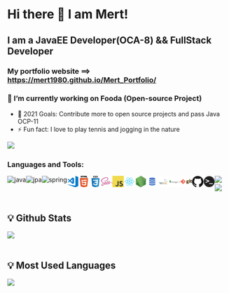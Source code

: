 # Hi there 👋 I am Mert! 

## I am a JavaEE Developer(OCA-8) && FullStack Developer

### My portfolio website ==> https://mert1980.github.io/Mert_Portfolio/

### 🔭 I’m currently working on Fooda (Open-source Project)
- 🥅 2021 Goals: Contribute more to open source projects and pass Java OCP-11
- ⚡ Fun fact: I love to play tennis and jogging in the nature

![](https://komarev.com/ghpvc/?username=Mert1980)

### Languages and Tools:
<img align="left" alt="java" height=26px src="https://logos-download.com/wp-content/uploads/2016/10/Java_logo_icon.png"/>
<img align="left" alt="jpa" height=26px src="https://images.tute.io/tute/topic/jpa.png"/>
<img align="left" alt="spring" height=26px src="https://image.pngaaa.com/579/2459579-middle.png"/>
<img align="left" alt="Visual Studio Code" width="26px" src="https://raw.githubusercontent.com/github/explore/80688e429a7d4ef2fca1e82350fe8e3517d3494d/topics/visual-studio-code/visual-studio-code.png" />
<img align="left" alt="HTML5" width="26px" src="https://raw.githubusercontent.com/github/explore/80688e429a7d4ef2fca1e82350fe8e3517d3494d/topics/html/html.png" />
<img align="left" alt="CSS3" width="26px" src="https://raw.githubusercontent.com/github/explore/80688e429a7d4ef2fca1e82350fe8e3517d3494d/topics/css/css.png" />
<img align="left" alt="Sass" width="26px" src="https://raw.githubusercontent.com/github/explore/80688e429a7d4ef2fca1e82350fe8e3517d3494d/topics/sass/sass.png" />
<img align="left" alt="JavaScript" width="26px" src="https://raw.githubusercontent.com/github/explore/80688e429a7d4ef2fca1e82350fe8e3517d3494d/topics/javascript/javascript.png" />
<img align="left" alt="React" width="26px" src="https://raw.githubusercontent.com/github/explore/80688e429a7d4ef2fca1e82350fe8e3517d3494d/topics/react/react.png" />
<img align="left" alt="Node.js" width="26px" src="https://raw.githubusercontent.com/github/explore/80688e429a7d4ef2fca1e82350fe8e3517d3494d/topics/nodejs/nodejs.png" />

<img align="left" alt="SQL" width="26px" src="https://raw.githubusercontent.com/github/explore/80688e429a7d4ef2fca1e82350fe8e3517d3494d/topics/sql/sql.png" />
<img align="left" alt="MySQL" width="26px" src="https://raw.githubusercontent.com/github/explore/80688e429a7d4ef2fca1e82350fe8e3517d3494d/topics/mysql/mysql.png" />
<img align="left" alt="MongoDB" width="26px" src="https://raw.githubusercontent.com/github/explore/80688e429a7d4ef2fca1e82350fe8e3517d3494d/topics/mongodb/mongodb.png" />
<img align="left" alt="Git" width="26px" src="https://raw.githubusercontent.com/github/explore/80688e429a7d4ef2fca1e82350fe8e3517d3494d/topics/git/git.png" />
<img align="left" alt="GitHub" width="26px" src="https://raw.githubusercontent.com/github/explore/78df643247d429f6cc873026c0622819ad797942/topics/github/github.png" />
<img align="left" alt="Terminal" width="26px" src="https://raw.githubusercontent.com/github/explore/80688e429a7d4ef2fca1e82350fe8e3517d3494d/topics/terminal/terminal.png" />
<img  width="26px" src="https://upload.wikimedia.org/wikipedia/commons/thumb/b/b2/Bootstrap_logo.svg/480px-Bootstrap_logo.svg.png">
<img  height=26 src="https://seeklogo.com/images/R/redux-logo-9CA6836C12-seeklogo.com.png">

<br />
<br />


## <summary>:bulb: Github Stats</summary>
<img src="https://github-readme-stats.vercel.app/api?username=Mert1980&theme=dark" >


<br />
<br />


## <summary>:bulb:  Most Used Languages</summary>
<img src="https://github-readme-stats.vercel.app/api/top-langs/?username=Mert1980&layout=compact&theme=dark" >




<!--
**Mert1980/Mert1980** is a ✨ _special_ ✨ repository because its `README.md` (this file) appears on your GitHub profile.

Here are some ideas to get you started:

- 🔭 I’m currently working on Fooda (Open-source Project)
- 🌱 I’m currently learning 
- 👯 I’m looking to collaborate on ...
- 🤔 I’m looking for help with ...
- 💬 Ask me about ...
- 📫 How to reach me: ...
- 😄 Pronouns: ...
- ⚡ Fun fact: ...
-->

